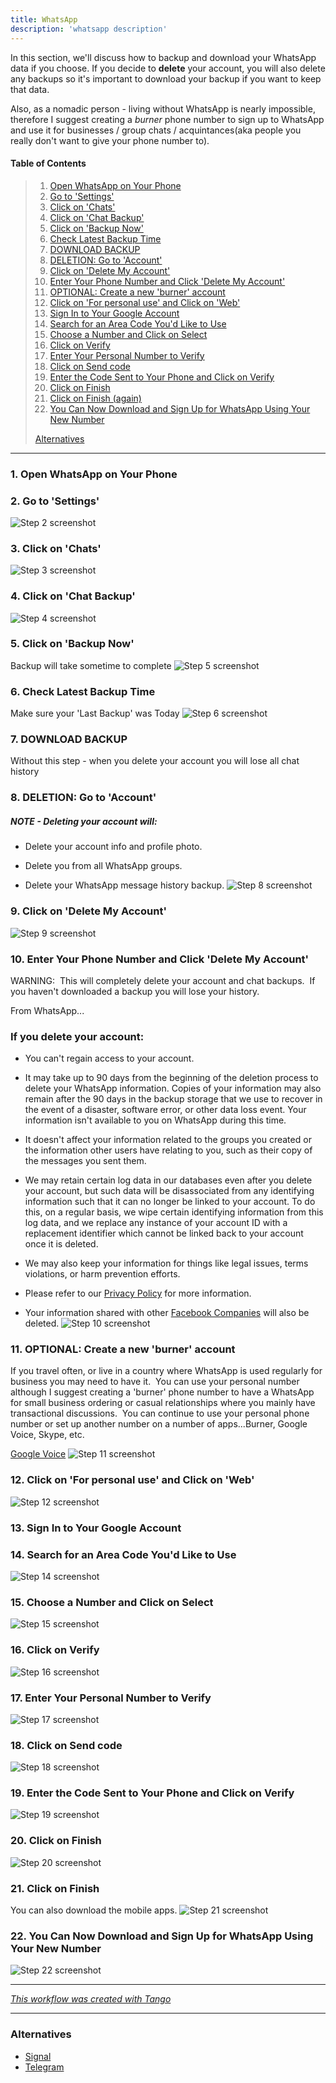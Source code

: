```yaml
---
title: WhatsApp
description: 'whatsapp description'
---
```


In this section, we'll discuss how to backup and download your WhatsApp data if you choose. If you decide to **delete** your account, you will also delete any backups so it's important to download your backup if you want to keep that data.

Also, as a nomadic person - living without WhatsApp is nearly impossible, therefore I suggest creating a _burner_ phone number to sign up to WhatsApp and use it for businesses / group chats / acquintances(aka people you really don't want to give your phone number to).

<!-- More -->

#### Table of Contents

> 1. [Open WhatsApp on Your Phone](#step1)
> 2. [Go to 'Settings'](#step2)
> 3. [Click on 'Chats'](#step3)
> 4. [Click on 'Chat Backup'](#step4)
> 5. [Click on 'Backup Now'](#step5)
> 6. [Check Latest Backup Time](#step6)
> 7. [DOWNLOAD BACKUP](#step7)
> 8. [DELETION: Go to 'Account'](#step8)
> 9. [Click on 'Delete My Account'](#step9)
> 10. [Enter Your Phone Number and Click 'Delete My Account'](#step10)
> 11. [OPTIONAL: Create a new 'burner' account](#step11)
> 12. [Click on 'For personal use' and Click on 'Web'](#step12)
> 13. [Sign In to Your Google Account](#step13)
> 14. [Search for an Area Code You'd Like to Use](#step14)
> 15. [Choose a Number and Click on Select](#step15)
> 16. [Click on Verify](#step16)
> 17. [Enter Your Personal Number to Verify](#step17)
> 18. [Click on Send code](#step18)
> 19. [Enter the Code Sent to Your Phone and Click on Verify](#step19)
> 20. [Click on Finish](#step20)
> 21. [Click on Finish (again)](#step21)
> 22. [You Can Now Download and Sign Up for WhatsApp Using Your New Number](#step22)
>
> [Alternatives](#alternatives)

---

<h3 id="step1">1. Open WhatsApp on Your Phone</h3>

<h3 id="step2">2. Go to 'Settings'</h3>

![Step 2 screenshot](https://images.tango.us/public/edited_image_f7a07de0-6aff-4658-8d98-cd2650480e67?crop=focalpoint&fit=crop&w=1200&mark-w=0.2&mark-pad=0&mark64=aHR0cHM6Ly9pbWFnZXMudGFuZ28udXMvc3RhdGljL21hZGUtd2l0aC10YW5nby13YXRlcm1hcmsucG5n&ar=1125%3A2436)

<h3 id="step3">3. Click on 'Chats'</h3>

![Step 3 screenshot](https://images.tango.us/public/edited_image_2baa692f-daf4-46c5-9f65-76577e7b8be2?crop=focalpoint&fit=crop&w=1200&mark-w=0.2&mark-pad=0&mark64=aHR0cHM6Ly9pbWFnZXMudGFuZ28udXMvc3RhdGljL21hZGUtd2l0aC10YW5nby13YXRlcm1hcmsucG5n&ar=1125%3A2436)

<h3 id="step4">4. Click on 'Chat Backup'</h3>

![Step 4 screenshot](https://images.tango.us/public/edited_image_f6f53392-eb38-4f57-a6d7-2f1a195dc60b?crop=focalpoint&fit=crop&w=1200&mark-w=0.2&mark-pad=0&mark64=aHR0cHM6Ly9pbWFnZXMudGFuZ28udXMvc3RhdGljL21hZGUtd2l0aC10YW5nby13YXRlcm1hcmsucG5n&ar=1125%3A2436)

<h3 id="step5">5. Click on 'Backup Now'</h3>

Backup will take sometime to complete
![Step 5 screenshot](https://images.tango.us/public/edited_image_da52de3b-a6e6-4f21-970e-bb475de07008?crop=focalpoint&fit=crop&w=1200&mark-w=0.2&mark-pad=0&mark64=aHR0cHM6Ly9pbWFnZXMudGFuZ28udXMvc3RhdGljL21hZGUtd2l0aC10YW5nby13YXRlcm1hcmsucG5n&ar=1125%3A2436)

<h3 id="step6">6. Check Latest Backup Time</h3>

Make sure your 'Last Backup' was Today
![Step 6 screenshot](https://images.tango.us/public/edited_image_7ce65243-eb73-4b58-a26d-5462dd645fc9?crop=focalpoint&fit=crop&w=1200&mark-w=0.2&mark-pad=0&mark64=aHR0cHM6Ly9pbWFnZXMudGFuZ28udXMvc3RhdGljL21hZGUtd2l0aC10YW5nby13YXRlcm1hcmsucG5n&ar=1125%3A2436)

<h3 id="step7">7. DOWNLOAD BACKUP</h3>

Without this step - when you delete your account you will lose all chat history

<h3 id="step8">8. DELETION: Go to 'Account'</h3>

##### **NOTE - Deleting your account will:**

- Delete your account info and profile photo.

- Delete you from all WhatsApp groups.

- Delete your WhatsApp message history backup.
  ![Step 8 screenshot](https://images.tango.us/public/edited_image_3c426bc1-e1b2-4b4a-9e78-9523bdabce97?crop=focalpoint&fit=crop&w=1200&mark-w=0.2&mark-pad=0&mark64=aHR0cHM6Ly9pbWFnZXMudGFuZ28udXMvc3RhdGljL21hZGUtd2l0aC10YW5nby13YXRlcm1hcmsucG5n&ar=1125%3A2436)

<h3 id="step9">9. Click on 'Delete My Account'</h3>

![Step 9 screenshot](https://images.tango.us/public/edited_image_b11fef59-9f2a-487a-ad9a-902937514830?crop=focalpoint&fit=crop&w=1200&mark-w=0.2&mark-pad=0&mark64=aHR0cHM6Ly9pbWFnZXMudGFuZ28udXMvc3RhdGljL21hZGUtd2l0aC10YW5nby13YXRlcm1hcmsucG5n&ar=1125%3A2436)

<h3 id="step10">10. Enter Your Phone Number and Click 'Delete My Account'</h3>

WARNING:  This will completely delete your account and chat backups.  If you haven't downloaded a backup you will lose your history.

From WhatsApp...

### If you delete your account:

- You can't regain access to your account.

- It may take up to 90 days from the beginning of the deletion process to delete your WhatsApp information. Copies of your information may also remain after the 90 days in the backup storage that we use to recover in the event of a disaster, software error, or other data loss event. Your information isn't available to you on WhatsApp during this time.

- It doesn't affect your information related to the groups you created or the information other users have relating to you, such as their copy of the messages you sent them.

- We may retain certain log data in our databases even after you delete your account, but such data will be disassociated from any identifying information such that it can no longer be linked to your account. To do this, on a regular basis, we wipe certain identifying information from this log data, and we replace any instance of your account ID with a replacement identifier which cannot be linked back to your account once it is deleted.

- We may also keep your information for things like legal issues, terms violations, or harm prevention efforts.

- Please refer to our [Privacy Policy](https://www.whatsapp.com/legal/updates/privacy-policy) for more information.

- Your information shared with other [Facebook Companies](https://faq.whatsapp.com/general/security-and-privacy/the-facebook-companies) will also be deleted.
  ![Step 10 screenshot](https://images.tango.us/public/edited_image_1a35307f-9ab6-468e-8c8d-63466c178750?crop=focalpoint&fit=crop&w=1200&mark-w=0.2&mark-pad=0&mark64=aHR0cHM6Ly9pbWFnZXMudGFuZ28udXMvc3RhdGljL21hZGUtd2l0aC10YW5nby13YXRlcm1hcmsucG5n&ar=1125%3A2436)

<h3 id="step11">11. OPTIONAL: Create a new 'burner' account</h3>

If you travel often, or live in a country where WhatsApp is used regularly for business you may need to have it.  You can use your personal number although I suggest creating a 'burner' phone number to have a WhatsApp for small business ordering or casual relationships where you mainly have transactional discussions.  You can continue to use your personal phone number or set up another number on a number of apps...Burner, Google Voice, Skype, etc.

[Google Voice](https://voice.google.com)
![Step 11 screenshot](https://images.tango.us/public/image_17d76e38-3bd9-4bdf-9092-e305ccbb7fd2?crop=focalpoint&fit=crop&w=1200&mark-w=0.2&mark-pad=0&mark64=aHR0cHM6Ly9pbWFnZXMudGFuZ28udXMvc3RhdGljL21hZGUtd2l0aC10YW5nby13YXRlcm1hcmsucG5n&ar=2880%3A1596)

<h3 id="step12">12. Click on 'For personal use' and Click on 'Web'</h3>

![Step 12 screenshot](https://images.tango.us/public/edited_image_f875a3dd-25b3-48bd-855e-21f8fee5d890?crop=focalpoint&fit=crop&w=1200&mark-w=0.2&mark-pad=0&mark64=aHR0cHM6Ly9pbWFnZXMudGFuZ28udXMvc3RhdGljL21hZGUtd2l0aC10YW5nby13YXRlcm1hcmsucG5n&ar=2880%3A1596)

<h3 id="step13">13. Sign In to Your Google Account</h3>

<h3 id="step14">14. Search for an Area Code You'd Like to Use</h3>

![Step 14 screenshot](https://images.tango.us/public/screenshot_82af74d0-c873-48fb-a8c4-25410950a023?crop=focalpoint&fit=crop&fp-x=0.3854&fp-y=0.3744&fp-z=1.6901&w=1200&mark-w=0.2&mark-pad=0&mark64=aHR0cHM6Ly9pbWFnZXMudGFuZ28udXMvc3RhdGljL21hZGUtd2l0aC10YW5nby13YXRlcm1hcmsucG5n&ar=2880%3A1600)

<h3 id="step15">15. Choose a Number and Click on Select</h3>

![Step 15 screenshot](https://images.tango.us/public/edited_image_27399de2-493e-434b-af97-13540f7f1994?crop=focalpoint&fit=crop&fp-x=0.4881&fp-y=0.6352&fp-z=2.7586&w=1200&mark-w=0.2&mark-pad=0&mark64=aHR0cHM6Ly9pbWFnZXMudGFuZ28udXMvc3RhdGljL21hZGUtd2l0aC10YW5nby13YXRlcm1hcmsucG5n&ar=2880%3A1600)

<h3 id="step16">16. Click on Verify</h3>

![Step 16 screenshot](https://images.tango.us/public/edited_image_84c6fb64-3784-49d2-a468-938f4ed1c052?crop=focalpoint&fit=crop&fp-x=0.2640&fp-y=0.3234&fp-z=2.8657&w=1200&mark-w=0.2&mark-pad=0&mark64=aHR0cHM6Ly9pbWFnZXMudGFuZ28udXMvc3RhdGljL21hZGUtd2l0aC10YW5nby13YXRlcm1hcmsucG5n&ar=2880%3A1600)

<h3 id="step17">17. Enter Your Personal Number to Verify</h3>

![Step 17 screenshot](https://images.tango.us/public/edited_image_9288cbf5-58bc-4428-9bf4-461904d50bc0?crop=focalpoint&fit=crop&fp-x=0.4999&fp-y=0.4746&fp-z=1.6143&w=1200&mark-w=0.2&mark-pad=0&mark64=aHR0cHM6Ly9pbWFnZXMudGFuZ28udXMvc3RhdGljL21hZGUtd2l0aC10YW5nby13YXRlcm1hcmsucG5n&ar=2880%3A1600)

<h3 id="step18">18. Click on Send code</h3>

![Step 18 screenshot](https://images.tango.us/public/edited_image_efafc936-f428-473f-b65e-4ca823eb73f8?crop=focalpoint&fit=crop&fp-x=0.6059&fp-y=0.6412&fp-z=2.6134&w=1200&mark-w=0.2&mark-pad=0&mark64=aHR0cHM6Ly9pbWFnZXMudGFuZ28udXMvc3RhdGljL21hZGUtd2l0aC10YW5nby13YXRlcm1hcmsucG5n&ar=2880%3A1600)

<h3 id="step19">19. Enter the Code Sent to Your Phone and Click on Verify</h3>

![Step 19 screenshot](https://images.tango.us/public/edited_image_4fdcc36f-e5d4-4765-92cd-f6fcd0df5c6a?crop=focalpoint&fit=crop&fp-x=0.6361&fp-y=0.6371&fp-z=2.7692&w=1200&mark-w=0.2&mark-pad=0&mark64=aHR0cHM6Ly9pbWFnZXMudGFuZ28udXMvc3RhdGljL21hZGUtd2l0aC10YW5nby13YXRlcm1hcmsucG5n&ar=2880%3A1600)

<h3 id="step20">20. Click on Finish</h3>

![Step 20 screenshot](https://images.tango.us/public/edited_image_5fae573f-ac8e-4eb9-857a-1239b8466697?crop=focalpoint&fit=crop&fp-x=0.6364&fp-y=0.5846&fp-z=2.7746&w=1200&mark-w=0.2&mark-pad=0&mark64=aHR0cHM6Ly9pbWFnZXMudGFuZ28udXMvc3RhdGljL21hZGUtd2l0aC10YW5nby13YXRlcm1hcmsucG5n&ar=2880%3A1600)

<h3 id="step21">21. Click on Finish</h3>

You can also download the mobile apps.
![Step 21 screenshot](https://images.tango.us/public/edited_image_23a524fa-3eec-4dbc-ac38-ab9810e2860a?crop=focalpoint&fit=crop&fp-x=0.2637&fp-y=0.2934&fp-z=2.8714&w=1200&mark-w=0.2&mark-pad=0&mark64=aHR0cHM6Ly9pbWFnZXMudGFuZ28udXMvc3RhdGljL21hZGUtd2l0aC10YW5nby13YXRlcm1hcmsucG5n&ar=2880%3A1600)

<h3 id="step22">22. You Can Now Download and Sign Up for WhatsApp Using Your New Number</h3>

![Step 22 screenshot](https://images.tango.us/public/image_c4932ee4-e6f5-410b-99e9-14a465b14de8?crop=focalpoint&fit=crop&w=1200&mark-w=0.2&mark-pad=0&mark64=aHR0cHM6Ly9pbWFnZXMudGFuZ28udXMvc3RhdGljL21hZGUtd2l0aC10YW5nby13YXRlcm1hcmsucG5n&ar=2216%3A2220)

---

_[This workflow was created with Tango](https://app.tango.us/app/workflow/db500bf1-d89f-4283-8b00-81d0a0d24880)_

---

<h3 id="alternatives">Alternatives</h3>

- [Signal](https://signal.org/)
- [Telegram](https://telegram.org/)
